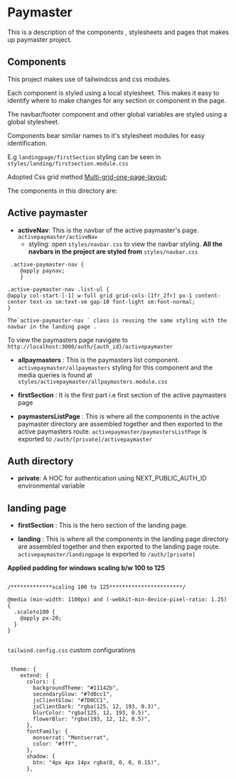 # Paymaster

This is a description of the components , stylesheets and
pages that makes up paymaster project.

## Components

This project makes use of tailwindcss and css modules.

Each component is styled using a local stylesheet. This makes it easy to identify where to make changes for any section or component in the page.

The navbar/footer component and other global variables are styled using a global stylesheet.

Components bear similar names to it's stylesheet modules
for easy identification.

E.g `landingpage/firstSection` styling can be seen in `styles/landing/firstsection.module.css`

Adopted Css grid method [Multi-grid-one-page-layout](https://medium.com/@nikkipantony/multi-grid-one-page-layout-css-grid-6efefd537404);

The components in this directory are:

## Active paymaster

- **activeNav**: This is the navbar of the active paymaster's page.
  `activepaymaster/activeNav`
  - styling: open `styles/navbar.css` to view the navbar styling.
    **All the navbars in the project are styled from**
    `styles/navbar.css`

```
 .active-paymaster-nav {
    @apply paynav;
    }

.active-paymaster-nav .list-ul {
@apply col-start-[-1] w-full grid grid-cols-[1fr_2fr] px-1 content-center text-xs sm:text-sm gap-10 font-light sm:font-normal;
}

```

    The`active-paymaster-nav ` class is reusing the same styling with the navbar in the landing page .

To view the paymasters page navigate to `http://localhost:3000/auth/{auth_id}/activepaymaster`

- **allpaymasters** : This is the paymasters list component.
  `activepaymaster/allpaymasters` styling for this component and the media queries is found at `styles/activepaymaster/allpaymasters.module.css`

- **firstSection** : It is the first part i.e first section of the active paymasters page

- **paymastersListPage** : This is where all the components in the active paymaster directory are assembled together and then exported to the active paymasters route.
  `activepaymaster/paymastersListPage` is exported to `/auth/[private]/activepaymaster`

## Auth directory

- **private**: A HOC for authentication using NEXT_PUBLIC_AUTH_ID environmental variable

## landing page

- **firstSection** : This is the hero section of the landing page.

- **landing** : This is where all the components in the landing page directory are assembled together and then exported to the landing page route.
  `activepaymaster/landingpage` is exported to `/auth/[private]`

**Applied padding for windows scaling b/w 100 to 125**

```

/*************scaling 100 to 125***********************/

@media (min-width: 1100px) and (-webkit-min-device-pixel-ratio: 1.25) {
  .scaleto100 {
    @apply px-20;
  }
}


```

`tailwind.config.css` custom configurations

```

 theme: {
    extend: {
      colors: {
        backgroundTheme: "#11142b",
        secondaryGlow: "#7d0cc1",
        jsClientGlow: "#7D0CC1",
        jsClientDark: "rgba(125, 12, 193, 0.3)",
        blurColor: "rgba(125, 12, 193, 0.5)",
        flowerBlur: "rgba(193, 12, 12, 0.5)",
      },
      fontFamily: {
        monserrat: "Montserrat",
        color: "#fff",
      },
      shadow: {
        btn: "4px 4px 14px rgba(0, 0, 0, 0.15)",
      },


```
